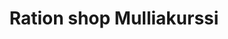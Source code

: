 ---
title: "Ration shop Mulliakurssi"
url: /mulliakurssi/ration-shop-mulliakurssi/
shop: Gemüse & Obst
---